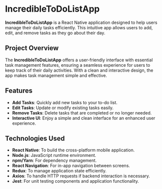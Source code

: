 # IncredibleToDoListApp

**IncredibleToDoListApp** is a React Native application designed to help users manage their daily tasks efficiently. This intuitive app allows users to add, edit, and remove tasks as they go about their day.

## Project Overview

The **IncredibleToDoListApp** offers a user-friendly interface with essential task management features, ensuring a seamless experience for users to keep track of their daily activities. With a clean and interactive design, the app makes task management simple and effective.

## Features

- **Add Tasks**: Quickly add new tasks to your to-do list.
- **Edit Tasks**: Update or modify existing tasks easily.
- **Remove Tasks**: Delete tasks that are completed or no longer needed.
- **Interactive UI**: Enjoy a simple and clean interface for an enhanced user experience.

## Technologies Used

- **React Native**: To build the cross-platform mobile application.
- **Node.js**: JavaScript runtime environment.
- **npm/Yarn**: For dependency management.
- **React Navigation**: For in-app navigation between screens.
- **Redux**: To manage application state efficiently.
- **Axios**: To handle HTTP requests if backend interaction is necessary.
- **Jest**: For unit testing components and application functionality.
